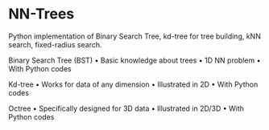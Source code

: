 # NN-Trees
Python implementation of Binary Search Tree, kd-tree for tree building, kNN search, fixed-radius search.

Binary Search Tree (BST)
• Basic knowledge about trees
• 1D NN problem
• With Python codes

Kd-tree
• Works for data of any dimension
• Illustrated in 2D
• With Python codes

Octree
• Specifically designed for 3D data
• Illustrated in 2D/3D
• With Python codes